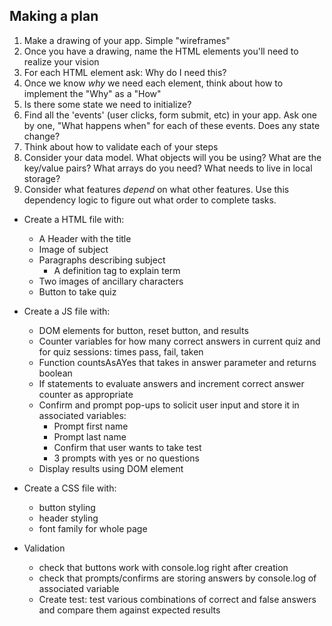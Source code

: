 ## Making a plan
1) Make a drawing of your app. Simple "wireframes"
2) Once you have a drawing, name the HTML elements you'll need to realize your vision
3) For each HTML element ask: Why do I need this?
4) Once we know _why_ we need each element, think about how to implement the "Why" as a "How"
5) Is there some state we need to initialize?
6) Find all the 'events' (user clicks, form submit, etc) in your app. Ask one by one, "What happens when" for each of these events. Does any state change?
7) Think about how to validate each of your steps
8) Consider your data model. What objects will you be using? What are the key/value pairs? What arrays do you need? What needs to live in local storage?
9) Consider what features _depend_ on what other features. Use this dependency logic to figure out what order to complete tasks.



- Create a HTML file with:
    - A Header with the title
    - Image of subject
    - Paragraphs describing subject
        - A definition tag to explain term
    - Two images of ancillary characters
    - Button to take quiz

- Create a JS file with:
    - DOM elements for button, reset button, and results
    - Counter variables for how many correct answers in current quiz and for quiz sessions: times pass, fail, taken
    - Function countsAsAYes that takes in answer parameter and returns boolean
    - If statements to evaluate answers and increment correct answer counter as appropriate
    - Confirm and prompt pop-ups to solicit user input and store it in associated variables:
        - Prompt first name
        - Prompt last name
        - Confirm that user wants to take test
        - 3 prompts with yes or no questions
    - Display results using DOM element

- Create a CSS file with:
    - button styling
    - header styling
    - font family for whole page

- Validation
    - check that buttons work with console.log right after creation
    - check that prompts/confirms are storing answers by console.log of associated variable
    - Create test: test various combinations of correct and false answers and compare them against expected results